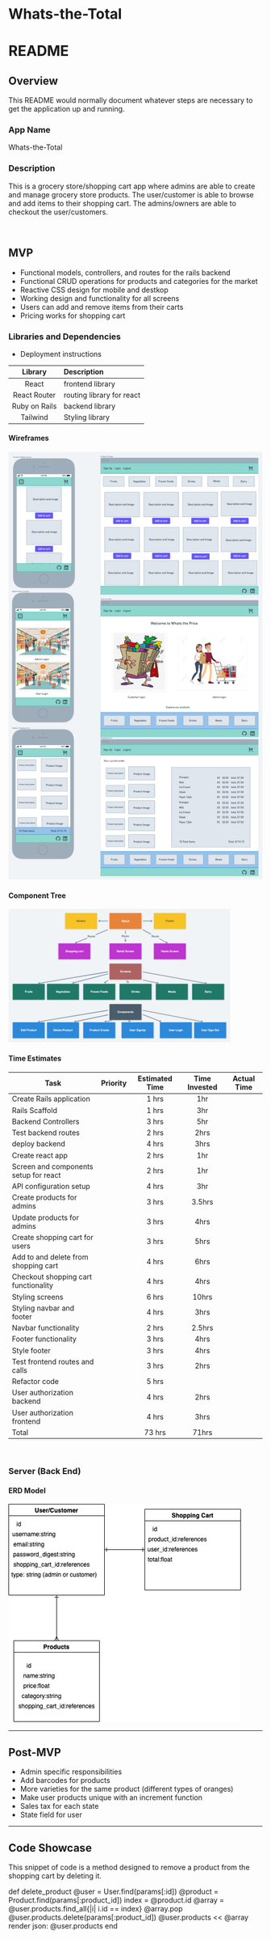# Whats-the-Total

# README

## Overview

This README would normally document whatever steps are necessary to get the
application up and running.

### App Name

Whats-the-Total

### Description

This is a grocery store/shopping cart app where admins are able to create and manage grocery store products. The user/customer is able to browse and add items to their shopping cart. The admins/owners are able to checkout the user/customers.

<br>

## MVP

- Functional models, controllers, and routes for the rails backend
- Functional CRUD operations for products and categories for the market
- Reactive CSS design for mobile and destkop
- Working design and functionality for all screens
- Users can add and remove items from their carts
- Pricing works for shopping cart

### Libraries and Dependencies

- Deployment instructions

|    Library    | Description               |
| :-----------: | :------------------------ |
|     React     | frontend library          |
| React Router  | routing library for react |
| Ruby on Rails | backend library           |
|   Tailwind    | Styling library           |

#### Wireframes

![Wire frames](./images/Mobile-Desktop-Display.png)

#### Component Tree

![Component Heirarchy](images/Component-Heirarchy.png)

#### Time Estimates

| Task                                  | Priority | Estimated Time | Time Invested | Actual Time |
| ------------------------------------- | :------: | :------------: | :-----------: | :---------: |
| Create Rails application              |          |     1 hrs      |      1hr      |             |
| Rails Scaffold                        |          |     1 hrs      |      3hr      |             |
| Backend Controllers                   |          |     3 hrs      |      5hr      |             |
| Test backend routes                   |          |     2 hrs      |     2hrs      |             |
| deploy backend                        |          |     4 hrs      |     3hrs      |             |
| Create react app                      |          |     2 hrs      |      1hr      |             |
| Screen and components setup for react |          |     2 hrs      |      1hr      |             |
| API configuration setup               |          |     4 hrs      |      3hr      |             |
| Create products for admins            |          |     3 hrs      |    3.5hrs     |             |
| Update products for admins            |          |     3 hrs      |     4hrs      |             |
| Create shopping cart for users        |          |     3 hrs      |     5hrs      |             |
| Add to and delete from shopping cart  |          |     4 hrs      |     6hrs      |             |
| Checkout shopping cart functionality  |          |     4 hrs      |     4hrs      |             |
| Styling screens                       |          |     6 hrs      |     10hrs     |             |
| Styling navbar and footer             |          |     4 hrs      |     3hrs      |             |
| Navbar functionality                  |          |     2 hrs      |    2.5hrs     |             |
| Footer functionality                  |          |     3 hrs      |     4hrs      |             |
| Style footer                          |          |     3 hrs      |     4hrs      |             |
| Test frontend routes and calls        |          |     3 hrs      |     2hrs      |             |
| Refactor code                         |          |     5 hrs      |               |             |
| User authorization backend            |          |     4 hrs      |     2hrs      |             |
| User authorization frontend           |          |     4 hrs      |     3hrs      |             |
| Total                                 |          |     73 hrs     |     71hrs     |             |

<br>

### Server (Back End)

#### ERD Model

![ERD Model](./images/ERD.png)

---

## Post-MVP

- Admin specific responsibilities
- Add barcodes for products
- More varieties for the same product (different types of oranges)
- Make user products unique with an increment function
- Sales tax for each state
- State field for user

---

## Code Showcase

This snippet of code is a method designed to remove a product from the shopping cart by deleting it.

def delete_product
@user = User.find(params[:id])
@product = Product.find(params[:product_id])
index = @product.id
@array = @user.products.find_all{|i| i.id == index}
@array.pop
@user.products.delete(params[:product_id])
@user.products << @array
render json: @user.products
end
